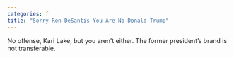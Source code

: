 ```yaml
---
categories: f
title: "Sorry Ron DeSantis You Are No Donald Trump"
---
```

No offense, Kari Lake, but you aren’t either. The former president’s brand is not transferable.